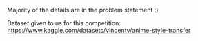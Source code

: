Majority of the details are in the problem statement :)

Dataset given to us for this competition: https://www.kaggle.com/datasets/vincentv/anime-style-transfer
